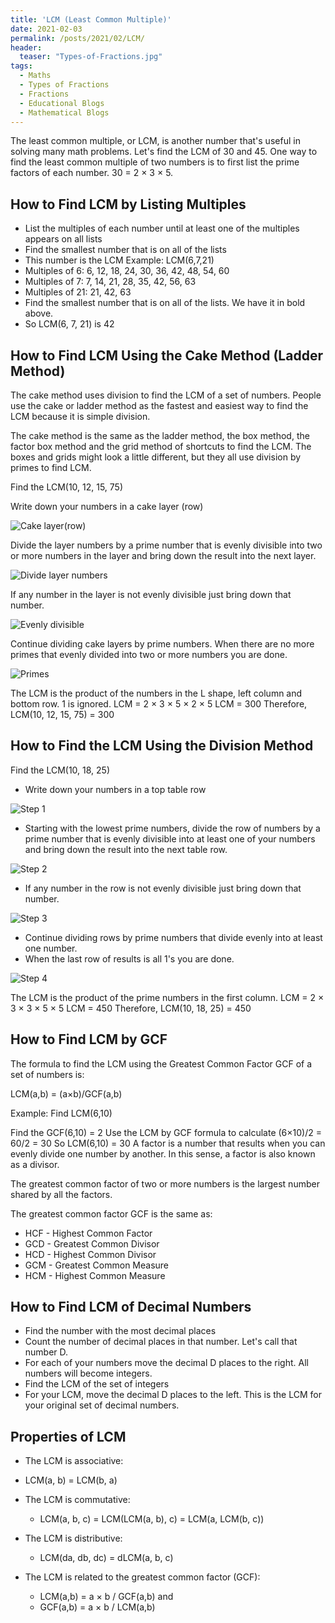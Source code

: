 ```yaml
---
title: 'LCM (Least Common Multiple)'
date: 2021-02-03
permalink: /posts/2021/02/LCM/
header:
  teaser: "Types-of-Fractions.jpg"
tags:
  - Maths
  - Types of Fractions
  - Fractions
  - Educational Blogs
  - Mathematical Blogs
---
```


The least common multiple, or LCM, is another number that's useful in solving many math problems. Let's find the LCM of 30 and 45. One way to find the least common multiple of two numbers is to first list the prime factors of each number. 30 = 2 × 3 × 5.

How to Find LCM by Listing Multiples
------
 * List the multiples of each number until at least one of the multiples appears on all lists
 * Find the smallest number that is on all of the lists
 * This number is the LCM
Example: LCM(6,7,21)
 * Multiples of 6: 6, 12, 18, 24, 30, 36, 42, 48, 54, 60
 * Multiples of 7: 7, 14, 21, 28, 35, 42, 56, 63
 * Multiples of 21: 21, 42, 63
 * Find the smallest number that is on all of the lists. We have it in bold above.
 * So LCM(6, 7, 21) is 42

How to Find LCM Using the Cake Method (Ladder Method)
------
 The cake method uses division to find the LCM of a set of numbers. People use the cake or ladder method as the fastest and easiest way to find the LCM because it is simple division.

The cake method is the same as the ladder method, the box method, the factor box method and the grid method of shortcuts to find the LCM. The boxes and grids might look a little different, but they all use division by primes to find LCM.

Find the LCM(10, 12, 15, 75)

Write down your numbers in a cake layer (row)

![Cake layer(row)](https://raw.githubusercontent.com/hridaya423/hridaya423.github.io/master/images/Cake%20Ladder%20.jpg)   

Divide the layer numbers by a prime number that is evenly divisible into two or more numbers in the layer and bring down the result into the next layer.

![Divide layer numbers](https://raw.githubusercontent.com/hridaya423/hridaya423.github.io/master/images/Cake%20Ladder%201.jpg)   
             
If any number in the layer is not evenly divisible just bring down that number.

![Evenly divisible](https://raw.githubusercontent.com/hridaya423/hridaya423.github.io/master/images/Cake%20Ladder%202.jpg)   

Continue dividing cake layers by prime numbers.
When there are no more primes that evenly divided into two or more numbers you are done.

![Primes](https://raw.githubusercontent.com/hridaya423/hridaya423.github.io/master/images/Cake%20Ladder%203.jpg)   

The LCM is the product of the numbers in the L shape, left column and bottom row. 1 is ignored.
LCM = 2 × 3 × 5 × 2 × 5
LCM = 300
Therefore, LCM(10, 12, 15, 75) = 300

How to Find the LCM Using the Division Method
------

Find the LCM(10, 18, 25)

  * Write down your numbers in a top table row
  
  ![Step 1](https://raw.githubusercontent.com/hridaya423/hridaya423.github.io/master/images/Division%20Table.jpg)   

  * Starting with the lowest prime numbers, divide the row of numbers by a prime number that is evenly divisible into at least one of your numbers and bring down the result  into the next table row.
  
  ![Step 2](https://raw.githubusercontent.com/hridaya423/hridaya423.github.io/master/images/Division%20Table%201.jpg) 

  * If any number in the row is not evenly divisible just bring down that number.
  
  ![Step 3](https://raw.githubusercontent.com/hridaya423/hridaya423.github.io/master/images/Division%20Table%202.jpg) 

  * Continue dividing rows by prime numbers that divide evenly into at least one number.
  * When the last row of results is all 1's you are done.
  
  ![Step 4](https://raw.githubusercontent.com/hridaya423/hridaya423.github.io/master/images/Division%20Table%203.jpg) 

The LCM is the product of the prime numbers in the first column.
LCM = 2 × 3 × 3 × 5 × 5
LCM = 450
Therefore, LCM(10, 18, 25) = 450

How to Find LCM by GCF
------

The formula to find the LCM using the Greatest Common Factor GCF of a set of numbers is:

LCM(a,b) = (a×b)/GCF(a,b)

Example: Find LCM(6,10)

Find the GCF(6,10) = 2
Use the LCM by GCF formula to calculate (6×10)/2 = 60/2 = 30
So LCM(6,10) = 30
A factor is a number that results when you can evenly divide one number by another. In this sense, a factor is also known as a divisor.

The greatest common factor of two or more numbers is the largest number shared by all the factors.

The greatest common factor GCF is the same as:
 * HCF - Highest Common Factor
 * GCD - Greatest Common Divisor
 * HCD - Highest Common Divisor
 * GCM - Greatest Common Measure
 * HCM - Highest Common Measure

How to Find LCM of Decimal Numbers
------
* Find the number with the most decimal places
* Count the number of decimal places in that number. Let's call that number D.
* For each of your numbers move the decimal D places to the right. All numbers will become integers.
* Find the LCM of the set of integers
* For your LCM, move the decimal D places to the left. This is the LCM for your original set of decimal numbers.

Properties of LCM
------
* The LCM is associative:
 * LCM(a, b) = LCM(b, a)

* The LCM is commutative:
  * LCM(a, b, c) = LCM(LCM(a, b), c) = LCM(a, LCM(b, c))

 * The LCM is distributive:
   * LCM(da, db, dc) = dLCM(a, b, c)

 * The LCM is related to the greatest common factor (GCF):
    * LCM(a,b) = a × b / GCF(a,b) and
    * GCF(a,b) = a × b / LCM(a,b)
